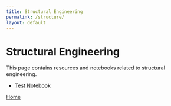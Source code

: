 ```yaml
---
title: Structural Engineering
permalink: /structure/
layout: default
---
```


# Structural Engineering

This page contains resources and notebooks related to structural engineering. 

- [Test Notebook](/structure/test.ipynb)

[Home](/)